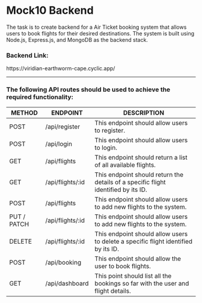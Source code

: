 <h1>Mock10 Backend</h1>
The task is to create backend for a Air Ticket booking system that allows users to book flights for their desired destinations.
The system is built using Node.js, Express.js, and MongoDB as the backend stack.
<br/>
<h3>Backend Link:</h3>https://viridian-earthworm-cape.cyclic.app/
<hr/>
<h3>The following API routes should be used to achieve the required functionality:</h3>

| METHOD | 	ENDPOINT | DESCRIPTION |
| --------------- | --------------- | --------------- |
| POST | /api/register | This endpoint should allow users to register. |
| POST | /api/login | This endpoint should allow users to login. |
| GET | /api/flights | This endpoint should return a list of all available flights. |
| GET | /api/flights/:id | This endpoint should return the details of a specific flight identified by its ID. |
| POST | /api/flights | This endpoint should allow users to add new flights to the system. |
| PUT / PATCH | /api/flights/:id | This endpoint should allow users to add new flights to the system. |
| DELETE | /api/flights/:id | This endpoint should allow users to delete a specific flight identified by its ID. |
| POST | /api/booking | This endpoint should allow the user to book flights. |
| GET | /api/dashboard | This point should list all the bookings so far with the user and flight details. |
